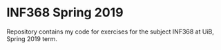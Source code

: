 # INF368 Spring 2019
Repository contains my code for exercises for the subject INF368 at UiB, Spring 2019 term.
